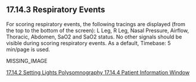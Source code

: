 ## 17.14.3 Respiratory Events

For scoring respiratory events, the following tracings are displayed (from the top to the bottom of the screen): L Leg, R Leg, Nasal Pressure, Airflow, Thoracic, Abdomen, SaO2 and SaO2 status.  No other signals should be visible during scoring respiratory events. As a default, Timebase: 5 min/page is used.

MISSING_IMAGE


<div class="center">
<div class="btn-group">
  <a href=":pages_path:/manuals/polysomnography/17-14-02-setting-lights.md" class="btn btn-default">
    <span class="glyphicon glyphicon-chevron-left"></span>
    17.14.2 Setting Lights
  </a>

  <a href=":pages_path:/manuals/polysomnography" class="btn btn-default">
    <span class="glyphicon glyphicon-chevron-up"></span>
    Polysomnography
  </a>

  <a href=":pages_path:/manuals/polysomnography/17-14-04-pt-info-window.md" class="btn btn-success">
    17.14.4 Patient Information Window
    <span class="glyphicon glyphicon-chevron-right"></span>
  </a>
</div>
</div>
